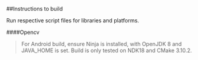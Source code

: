 ##Instructions to build

Run respective script files for libraries and platforms.

####Opencv
> For Android build, ensure Ninja is installed, with OpenJDK 8
> and JAVA_HOME is set.
> Build is only tested on NDK18 and CMake 3.10.2.